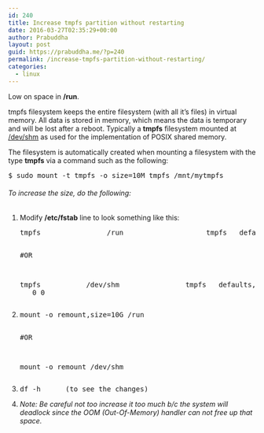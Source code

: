 ```yaml
---
id: 240
title: Increase tmpfs partition without restarting
date: 2016-03-27T02:35:29+00:00
author: Prabuddha
layout: post
guid: https://prabuddha.me/?p=240
permalink: /increase-tmpfs-partition-without-restarting/
categories:
  - linux
---
```

Low on space in <strong>/run</strong>.

tmpfs filesystem keeps the entire filesystem (with all it’s files) in virtual memory. All data is stored in memory, which means the data is temporary and will be lost after a reboot. Typically a <b>tmpfs</b> filesystem mounted at <u><a href="file:/dev/shm">/dev/shm</a></u> as used for the implementation of POSIX shared memory.

The filesystem is automatically created when mounting a filesystem with the type <b>tmpfs</b> via a command such as the following:
<pre>$ sudo mount -t tmpfs -o size=10M tmpfs /mnt/mytmpfs</pre>
<h6>To increase the size, do the following:</h6>
<ol>
 	<li>Modify <strong>/etc/fstab</strong> line to look something like this:
<pre>tmpfs                /run                    tmpfs   defaults,size=10g       0 0

#OR 

tmpfs                /dev/shm                tmpfs   defaults,size=10g        0 0</pre>
</li>
 	<li>
<pre>mount -o remount,size=10G /run

#OR

mount -o remount /dev/shm</pre>
</li>
 	<li>
<pre>df -h      (to see the changes)</pre>
</li>
 	<li><em>Note: Be careful not too increase it too much b/c the system will deadlock since the OOM (Out-Of-Memory) handler can not free up that space.</em></li>
</ol>
&nbsp;